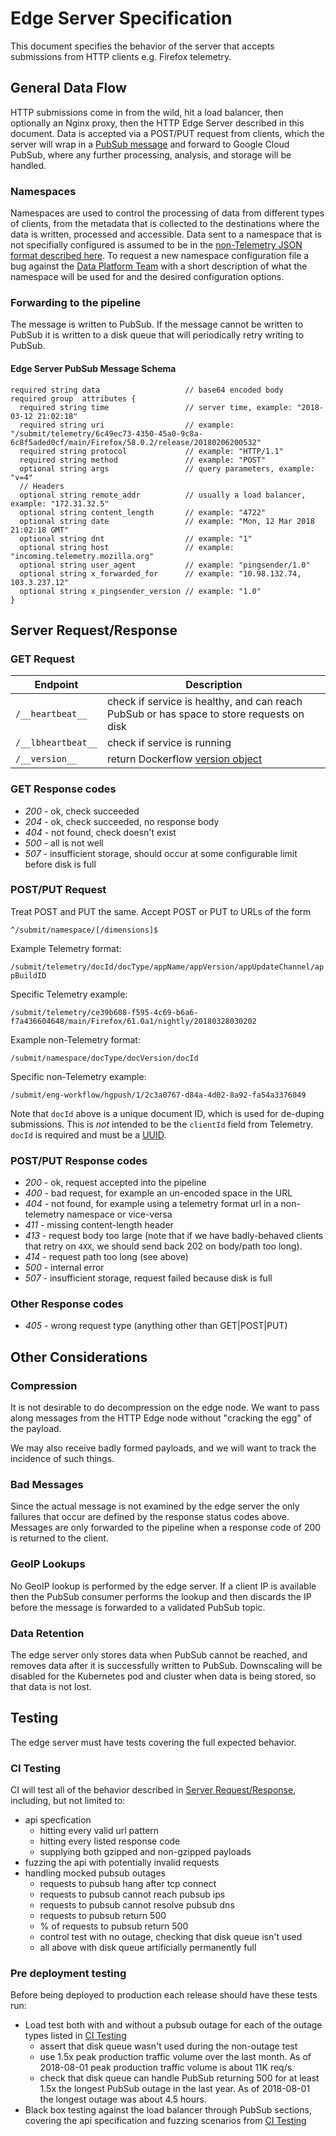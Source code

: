 # Edge Server Specification

This document specifies the behavior of the server that accepts submissions
from HTTP clients e.g. Firefox telemetry.

## General Data Flow

HTTP submissions come in from the wild, hit a load balancer, then optionally an
Nginx proxy, then the HTTP Edge Server described in this document. Data is
accepted via a POST/PUT request from clients, which the server will wrap in a
[PubSub message](https://cloud.google.com/pubsub/docs/reference/rest/v1/PubsubMessage)
and forward to Google Cloud PubSub, where any further processing, analysis, and storage will
be handled.

### Namespaces

Namespaces are used to control the processing of data from different types of
clients, from the metadata that is collected to the destinations where the data
is written, processed and accessible. Data sent to a namespace that is not
specifially configured is assumed to be in the
[non-Telemetry JSON format described here](https://docs.telemetry.mozilla.org/cookbooks/new_ping.html).
To request a new namespace configuration file a bug against the
[Data Platform Team](https://bugzilla.mozilla.org/enter_bug.cgi?product=Data%20Platform%20and%20Tools&component=Pipeline%20Ingestion)
with a short description of what the namespace will be used for and the desired
configuration options.

### Forwarding to the pipeline

The message is written to PubSub. If the message cannot be written to PubSub it
is written to a disk queue that will periodically retry writing to PubSub.

#### Edge Server PubSub Message Schema

```
required string data                   // base64 encoded body
required group  attributes {
  required string time                 // server time, example: "2018-03-12 21:02:18"
  required string uri                  // example: "/submit/telemetry/6c49ec73-4350-45a0-9c8a-6c8f5aded0cf/main/Firefox/58.0.2/release/20180206200532"
  required string protocol             // example: "HTTP/1.1"
  required string method               // example: "POST"
  optional string args                 // query parameters, example: "v=4"
  // Headers
  optional string remote_addr          // usually a load balancer, example: "172.31.32.5"
  optional string content_length       // example: "4722"
  optional string date                 // example: "Mon, 12 Mar 2018 21:02:18 GMT"
  optional string dnt                  // example: "1"
  optional string host                 // example: "incoming.telemetry.mozilla.org"
  optional string user_agent           // example: "pingsender/1.0"
  optional string x_forwarded_for      // example: "10.98.132.74, 103.3.237.12"
  optional string x_pingsender_version // example: "1.0"
}
```

## Server Request/Response

### GET Request

| Endpoint           | Description
| ------------------ | -----------
| `/__heartbeat__`   | check if service is healthy, and can reach PubSub or has space to store requests on disk
| `/__lbheartbeat__` | check if service is running
| `/__version__`     | return Dockerflow [version object](https://github.com/mozilla-services/Dockerflow/blob/master/docs/version_object.md)

### GET Response codes

* *200* - ok, check succeeded
* *204* - ok, check succeeded, no response body
* *404* - not found, check doesn't exist
* *500* - all is not well
* *507* - insufficient storage, should occur at some configurable limit before disk is full

### POST/PUT Request

Treat POST and PUT the same. Accept POST or PUT to URLs of the form

`^/submit/namespace/[/dimensions]$`

Example Telemetry format:

`/submit/telemetry/docId/docType/appName/appVersion/appUpdateChannel/appBuildID`

Specific Telemetry example:

`/submit/telemetry/ce39b608-f595-4c69-b6a6-f7a436604648/main/Firefox/61.0a1/nightly/20180328030202`

Example non-Telemetry format:

`/submit/namespace/docType/docVersion/docId`

Specific non-Telemetry example:

`/submit/eng-workflow/hgpush/1/2c3a0767-d84a-4d02-8a92-fa54a3376049`

Note that `docId` above is a unique document ID, which is used for de-duping
submissions. This is *not* intended to be the `clientId` field from Telemetry.
`docId` is required and must be a [UUID](https://en.wikipedia.org/wiki/Universally_unique_identifier).

### POST/PUT Response codes

* *200* - ok, request accepted into the pipeline
* *400* - bad request, for example an un-encoded space in the URL
* *404* - not found, for example using a telemetry format url in a non-telemetry namespace or vice-versa
* *411* - missing content-length header
* *413* - request body too large (note that if we have badly-behaved clients that retry on `4XX`, we should send back 202 on body/path too long).
* *414* - request path too long (see above)
* *500* - internal error
* *507* - insufficient storage, request failed because disk is full

### Other Response codes

* *405* - wrong request type (anything other than GET|POST|PUT)

## Other Considerations

### Compression

It is not desirable to do decompression on the edge node. We want to pass along
messages from the HTTP Edge node without "cracking the egg" of the payload.

We may also receive badly formed payloads, and we will want to track the
incidence of such things.

### Bad Messages

Since the actual message is not examined by the edge server the only failures
that occur are defined by the response status codes above. Messages are only
forwarded to the pipeline when a response code of 200 is returned to the
 client.

### GeoIP Lookups

No GeoIP lookup is performed by the edge server. If a client IP is available
then the PubSub consumer performs the lookup and then discards the IP before
the message is forwarded to a validated PubSub topic.

### Data Retention

The edge server only stores data when PubSub cannot be reached, and removes
data after it is successfully written to PubSub. Downscaling will be disabled
for the Kubernetes pod and cluster when data is being stored, so that data is
not lost.

## Testing

The edge server must have tests covering the full expected behavior.

### CI Testing

CI will test all of the behavior described in [Server Request/Response](#server-request-response),
including, but not limited to:

 * api specfication
   * hitting every valid url pattern
   * hitting every listed response code
   * supplying both gzipped and non-gzipped payloads
 * fuzzing the api with potentially invalid requests
 * handling mocked pubsub outages
   * requests to pubsub hang after tcp connect
   * requests to pubsub cannot reach pubsub ips
   * requests to pubsub cannot resolve pubsub dns
   * requests to pubsub return 500
   * % of requests to pubsub return 500
   * control test with no outage, checking that disk queue isn't used
   * all above with disk queue artificially permanently full

### Pre deployment testing

Before being deployed to production each release should have these tests run:

 * Load test both with and without a
   pubsub outage for each of the outage types listed in [CI Testing](#ci-testing)
   * assert that disk queue wasn't used during the non-outage test
   * use 1.5x peak production traffic volume over the last month. As of
     2018-08-01 peak production traffic volume is about 11K req/s.
   * check that disk queue can handle PubSub returning 500 for at least 1.5x
     the longest PubSub outage in the last year. As of 2018-08-01 the longest
     outage was about 4.5 hours.
 * Black box testing against the load balancer through PubSub sections,
   covering the api specification and fuzzing scenarios from [CI Testing](#ci-testing)
